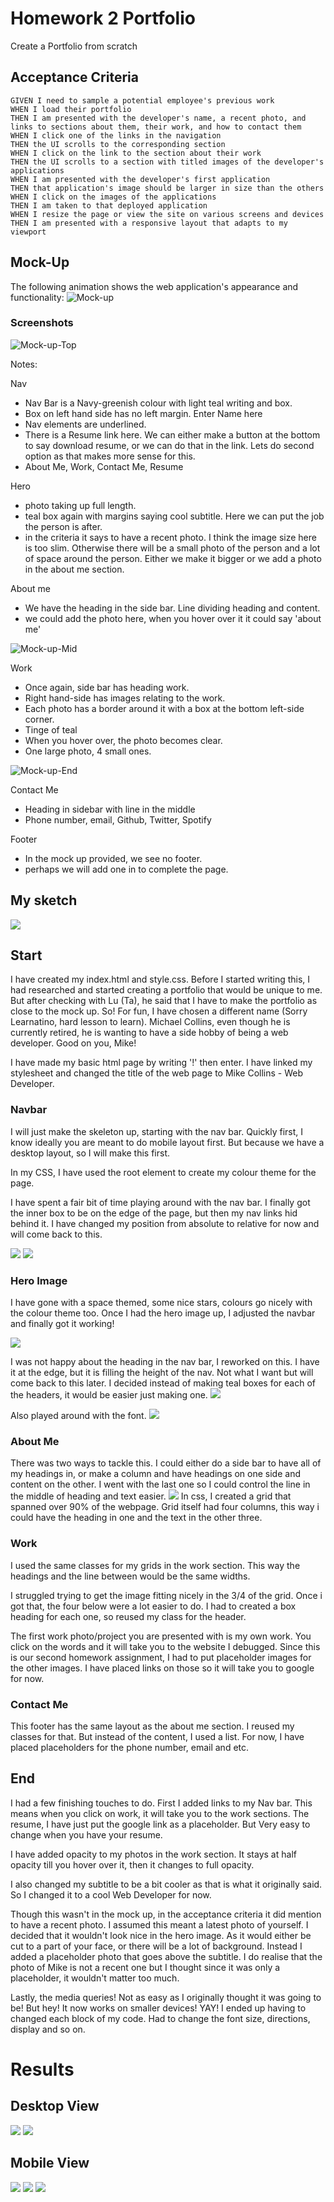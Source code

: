 # Homework 2 Portfolio
Create a Portfolio from scratch

## Acceptance Criteria


```
GIVEN I need to sample a potential employee's previous work
WHEN I load their portfolio
THEN I am presented with the developer's name, a recent photo, and links to sections about them, their work, and how to contact them
WHEN I click one of the links in the navigation
THEN the UI scrolls to the corresponding section
WHEN I click on the link to the section about their work
THEN the UI scrolls to a section with titled images of the developer's applications
WHEN I am presented with the developer's first application
THEN that application's image should be larger in size than the others
WHEN I click on the images of the applications
THEN I am taken to that deployed application
WHEN I resize the page or view the site on various screens and devices
THEN I am presented with a responsive layout that adapts to my viewport
```

## Mock-Up

The following animation shows the web application's appearance and functionality:
![Mock-up](Assets\images\02-advanced-css-homework-demo.gif)


### Screenshots

![Mock-up-Top](Assets\images\mock-up-2.PNG)

Notes:

Nav
- Nav Bar is a Navy-greenish colour with light teal writing and box.
- Box on left hand side has no left margin. Enter Name here
- Nav elements are underlined.
- There is a Resume link here. We can either make a button at the bottom to say download resume, or we can do that in the link. Lets do second option as that makes more sense for this.
- About Me, Work, Contact Me, Resume

Hero
- photo taking up full length.
- teal box again with margins saying cool subtitle. Here we can put the job the person is after.
- in the criteria it says to have a recent photo. I think the image size here is too slim. Otherwise there will be a small photo of the person and a lot of space around the person. Either we make it bigger or we add a photo in the about me section.

About me
- We have the heading in the side bar. Line dividing heading and content. 
- we could add the photo here, when you hover over it it could say 'about me'


![Mock-up-Mid](Assets\images\Mock-up-1.PNG)

Work
- Once again, side bar has heading work.
- Right hand-side has images relating to the work.
- Each photo has a border around it with a box at the bottom left-side corner. 
- Tinge of teal
- When you hover over, the photo becomes clear.
- One large photo, 4 small ones.

![Mock-up-End](Assets\images\Mock-up-3.PNG)

Contact Me
- Heading in sidebar with line in the middle
- Phone number, email, Github, Twitter, Spotify

Footer
- In the mock up provided, we see no footer.
- perhaps we will add one in to complete the page.

## My sketch

<img src="Assets\images\draft layout.JPG">


## Start

I have created my index.html and style.css. Before I started writing this, I had researched and started creating a portfolio that would be unique to me. But after checking with Lu (Ta), he said that I have to make the portfolio as close to the mock up. So! For fun, I have chosen a different name (Sorry Learnatino, hard lesson to learn). Michael Collins, even though he is currently retired, he is wanting to have a side hobby of being a web developer. Good on you, Mike!

I have made my basic html page by writing '!' then enter. I have linked my stylesheet and changed the title of the web page to Mike Collins - Web Developer.


### Navbar

I will just make the skeleton up, starting with the nav bar. Quickly first, I know ideally you are meant to do mobile layout first. But because we have a desktop layout, so I will make this first.

In my CSS, I have used the root element to create my colour theme for the page.

I have spent a fair bit of time playing around with the nav bar. I finally got the inner box to be on the edge of the page, but then my nav links hid behind it. I have changed my position from absolute to relative for now and will come back to this. 

<img src="Assets\images\Nav bar.PNG">
<img src="Assets\images\navbar_draft.PNG">


### Hero Image

I have gone with a space themed, some nice stars, colours go nicely with the colour theme too. 
Once I had the hero image up, I adjusted the navbar and finally got it working!

<img src="Assets\images\Hero_Nav_draft.PNG">

I was not happy about the heading in the nav bar, I reworked on this. I have it at the edge, but it is filling the height of the nav. Not what I want but will come back to this later.
I decided instead of making teal boxes for each of the headers, it would be easier just making one.
<img src="Assets\images\Hero_Nav_draft2.PNG">

Also played around with the font.
<img src="Assets\images\Font_ Verdana.PNG">


### About Me

There was two ways to tackle this. I could either do a side bar to have all of my headings in, or make a column and have headings on one side and content on the other. I went with the last one so I could control the line in the middle of heading and text easier. 
<img src="Assets\images\Adding Text.PNG">
In css, I created a grid that spanned over 90% of the webpage. Grid itself had four columns, this way i could have the heading in one and the text in the other three.

### Work

I used the same classes for my grids in the work section. This way the headings and the line between would be the same widths.

I struggled trying to get the image fitting nicely in the 3/4 of the grid. Once i got that, the four below were a lot easier to do. I had to created a box heading for each one, so reused my class for the header. 

The first work photo/project you are presented with is my own work. You click on the words and it will take you to the website I debugged. Since this is our second homework assignment, I had to put placeholder images for the other images. I have placed links on those so it will take you to google for now.


### Contact Me

This footer has the same layout as the about me section. I reused my classes for that. But instead of the content, I used a list. For now, I have placed placeholders for the phone number, email and etc. 

## End

I had a few finishing touches to do. 
First I added links to my Nav bar. This means when you click on work, it will take you to the work sections.
The resume, I have just put the google link as a placeholder. But Very easy to change when you have your resume.

I have added opacity to my photos in the work section. It stays at half opacity till you hover over it, then it changes to full opacity.

I also changed my subtitle to be a bit cooler as that is what it originally said. So I changed it to a cool Web Developer for now.

Though this wasn't in the mock up, in the acceptance criteria it did mention to have a recent photo. I assumed this meant a latest photo of yourself. I decided that it wouldn't look nice in the hero image. As it would either be cut to a part of your face, or there will be a lot of background. Instead I added a placeholder photo that goes above the subtitle. 
I do realise that the photo of Mike is not a recent one but I thought since it was only a placeholder, it wouldn't matter too much.

Lastly, the media queries! Not as easy as I originally thought it was going to be! But hey! It now works on smaller devices! YAY! 
I ended up having to changed each block of my code. Had to change the font size, directions, display and so on. 


# Results

## Desktop View

<img src="Assets\images\Final Top.JPG">
<img src="Assets\images\Final Bottom.JPG">


## Mobile View

<img src="Assets\images\Final Mobile Top.JPG">
<img src="Assets\images\Final Mobile Mid.JPG">
<img src="Assets\images\Final Mobile Bottom.JPG">